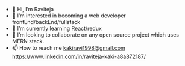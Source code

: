 - 👋 Hi, I’m Raviteja
- 👀 I’m interested in becoming a web developer frontEnd/backEnd/fullstack
- 🌱 I’m currently learning React/redux
- 💞️ I’m looking to collaborate on any open source project which uses MERN stack.
- 📫 How to reach me 
kakiravi1998@gmail.com
https://www.linkedin.com/in/raviteja-kaki-a8a872187/

<!---
ravi1998-source/ravi1998-source is a ✨ special ✨ repository because its `README.md` (this file) appears on your GitHub profile.
You can click the Preview link to take a look at your changes.
--->
